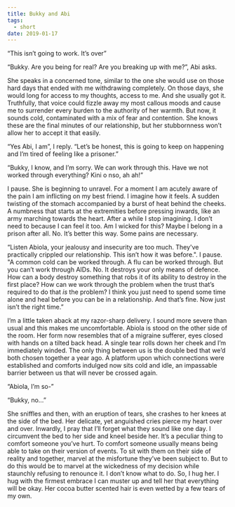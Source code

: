 ```yaml
---
title: Bukky and Abi
tags:
  - short
date: 2019-01-17
---
```

“This isn’t going to work. It’s over”

“Bukky. Are you being for real? Are you breaking up with me?”, Abi asks.

She speaks in a concerned tone, similar to the one she would use on those hard days that ended with me withdrawing completely. On those days, she would long for access to my thoughts, access to me. And she usually got it. Truthfully, that voice could fizzle away my most callous moods and cause me to surrender every burden to the authority of her warmth. But now, it sounds cold, contaminated with a mix of fear and contention. She knows these are the final minutes of our relationship, but her stubbornness won’t allow her to accept it that easily.

“Yes Abi, I am”, I reply. “Let’s be honest, this is going to keep on happening and I’m tired of feeling like a prisoner.”

“Bukky, I know, and I’m sorry. We can work through this. Have we not worked through everything? Kini o nso, ah ah!”

I pause. She is beginning to unravel. For a moment I am acutely aware of the pain I am inflicting on my best friend. I imagine how it feels. A sudden twisting of the stomach accompanied by a burst of heat behind the cheeks. A numbness that starts at the extremities before pressing inwards, like an army marching towards the heart. After a while I stop imagining. I don’t need to because I can feel it too. Am I wicked for this? Maybe I belong in a prison after all. No. It’s better this way. Some pains are necessary.

“Listen Abiola, your jealousy and insecurity are too much. They've practically crippled our relationship. This isn’t how it was before.". I pause. "A common cold can be worked through. A flu can be worked through. But you can’t work through AIDs. No. It destroys your only means of defence. How can a body destroy something that robs it of its ability to destroy in the first place? How can we work through the problem when the trust that’s required to do that _is_ the problem? I think you just need to spend some time alone and heal before you can be in a relationship. And that’s fine. Now just isn’t the right time.”

I’m a little taken aback at my razor-sharp delivery. I sound more severe than usual and this makes me uncomfortable. Abiola is stood on the other side of the room. Her form now resembles that of a migraine sufferer, eyes closed with hands on a tilted back head. A single tear rolls down her cheek and I’m immediately winded. The only thing between us is the double bed that we’d both chosen together a year ago. A platform upon which connections were established and comforts indulged now sits cold and idle, an impassable barrier between us that will never be crossed again.

“Abiola, I’m so-”

“Bukky, no…”

She sniffles and then, with an eruption of tears, she crashes to her knees at the side of the bed. Her delicate, yet anguished cries pierce my heart over and over. Inwardly, I pray that I’ll forget what they sound like one day. I circumvent the bed to her side and kneel beside her. It’s a peculiar thing to comfort someone you’ve hurt. To comfort someone usually means being able to take on their version of events. To sit with them on their side of reality and together, marvel at the misfortune they’ve been subject to. But to do this would be to marvel at the wickedness of my decision while staunchly refusing to renounce it. I don’t know what to do. So, I hug her. I hug with the firmest embrace I can muster up and tell her that everything will be okay. Her cocoa butter scented hair is even wetted by a few tears of my own.